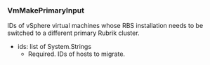 ### VmMakePrimaryInput
IDs of vSphere virtual machines whose RBS installation needs to be switched to a different primary Rubrik cluster.

- ids: list of System.Strings
  - Required. IDs of hosts to migrate.
